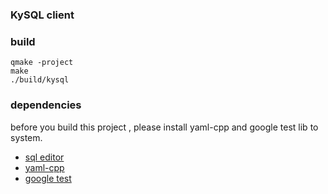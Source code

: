 ### KySQL client

### build
```shell
qmake -project
make
./build/kysql
```
### dependencies
before you build this project , please install yaml-cpp and google test lib to system.
- [sql editor](https://github.com/kcrossen/Qt5.6-MySQL-Editor-Widget)
- [yaml-cpp](https://github.com/jbeder/yaml-cpp)
- [google test](http://github.com/google/googletest)
